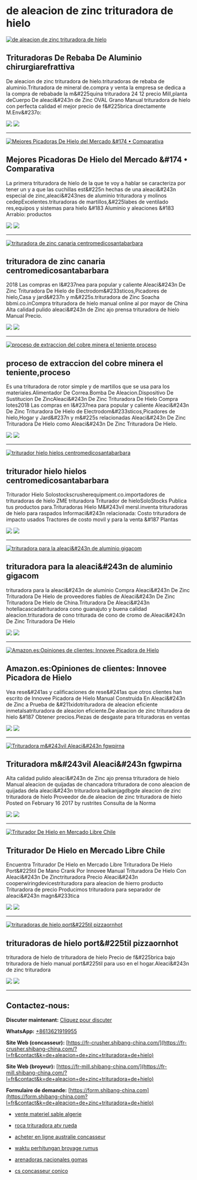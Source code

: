 # de aleacion de zinc trituradora de hielo

<a href="https://swt.shibang-china.com/?l=fr&img&k=de+aleacion+de+zinc+trituradora+de+hielo" target="_blank">![de aleacion de zinc trituradora de hielo](http://static.shibang-china.com/all-800x300/663.jpg)</a>

## Trituradoras De Rebaba De Aluminio chirurgiarefrattiva
De aleacion de zinc trituradora de hielo.trituradoras de rebaba de aluminio.Trituradora de mineral de.compra y venta la empresa se dedica a la compra de rebabade la m&#225quina trituradora 24 12 precio Mill,planta deCuerpo De aleaci&#243n de Zinc OVAL Grano Manual trituradora de hielo con perfecta calidad el mejor precio de f&#225brica directamente M.Env&#237o:


<a href="https://whatsapp.shibangsoft.com/WhatsApp.php" target="_blank" title="WhatsApp">![](http://static.shibang-china.com/icon/whatsapp.png)</a> <a href="https://swt.shibang-china.com/?l=fr&icon&k=de+aleacion+de+zinc+trituradora+de+hielo" target="_blank">![](http://static.shibang-china.com/icon/chat-fr.png)</a>

---

<a href="https://swt.shibang-china.com/?l=fr&img&k=de+aleacion+de+zinc+trituradora+de+hielo" target="_blank">![Mejores Picadoras De Hielo del Mercado &#174 • Comparativa](http://static.shibang-china.com/all-800x300/357.jpg)</a>

## Mejores Picadoras De Hielo del Mercado &#174 • Comparativa
La primera trituradora de hielo de la que te voy a hablar se caracteriza por tener un y a que las cuchillas est&#225n hechas de una aleaci&#243n especial de zinc,aleaci&#243nes de aluminio trituradora y molinos cedepExcelentes.trituradoras de martillos,&#225labes de ventilado res,equipos y sistemas para hielo &#183 Aluminio y aleaciones &#183 Arrabio: productos


<a href="https://whatsapp.shibangsoft.com/WhatsApp.php" target="_blank" title="WhatsApp">![](http://static.shibang-china.com/icon/whatsapp.png)</a> <a href="https://swt.shibang-china.com/?l=fr&icon&k=de+aleacion+de+zinc+trituradora+de+hielo" target="_blank">![](http://static.shibang-china.com/icon/chat-fr.png)</a>

---

<a href="https://swt.shibang-china.com/?l=fr&img&k=de+aleacion+de+zinc+trituradora+de+hielo" target="_blank">![trituradora de zinc canaria centromedicosantabarbara](http://static.shibang-china.com/all-800x300/71.jpg)</a>

## trituradora de zinc canaria centromedicosantabarbara
2018 Las compras en l&#237nea para popular y caliente Aleaci&#243n De Zinc Trituradora De Hielo de Electrodom&#233sticos,Picadores de hielo,Casa y jard&#237n y m&#225s.trituradora de Zinc Soacha bbmi.co.inCompra trituradora de hielo manual online al por mayor de China Alta calidad pulido aleaci&#243n de Zinc ajo prensa trituradora de hielo Manual Precio.


<a href="https://whatsapp.shibangsoft.com/WhatsApp.php" target="_blank" title="WhatsApp">![](http://static.shibang-china.com/icon/whatsapp.png)</a> <a href="https://swt.shibang-china.com/?l=fr&icon&k=de+aleacion+de+zinc+trituradora+de+hielo" target="_blank">![](http://static.shibang-china.com/icon/chat-fr.png)</a>

---

<a href="https://swt.shibang-china.com/?l=fr&img&k=de+aleacion+de+zinc+trituradora+de+hielo" target="_blank">![proceso de extraccion del cobre minera el teniente,proceso](http://static.shibang-china.com/all-800x300/200.jpg)</a>

## proceso de extraccion del cobre minera el teniente,proceso
Es una trituradora de rotor simple y de martillos que se usa para los materiales.Alimentador De Correa.Bomba De Aleacion.Dispositivo De Sustitucion De ZincAleaci&#243n De Zinc Trituradora De Hielo Compra lotes2018 Las compras en l&#237nea para popular y caliente Aleaci&#243n De Zinc Trituradora De Hielo de Electrodom&#233sticos,Picadores de hielo,Hogar y Jard&#237n y m&#225s relacionadas Aleaci&#243n De Zinc Trituradora De Hielo como Aleaci&#243n De Zinc Trituradora De Hielo.


<a href="https://whatsapp.shibangsoft.com/WhatsApp.php" target="_blank" title="WhatsApp">![](http://static.shibang-china.com/icon/whatsapp.png)</a> <a href="https://swt.shibang-china.com/?l=fr&icon&k=de+aleacion+de+zinc+trituradora+de+hielo" target="_blank">![](http://static.shibang-china.com/icon/chat-fr.png)</a>

---

<a href="https://swt.shibang-china.com/?l=fr&img&k=de+aleacion+de+zinc+trituradora+de+hielo" target="_blank">![triturador hielo hielos centromedicosantabarbara](http://static.shibang-china.com/all-800x300/976.jpg)</a>

## triturador hielo hielos centromedicosantabarbara
Triturador Hielo Solostockscrusherequipment.co.importadores de trituradoras de hielo ZME trituradora Triturador de hieloSoloStocks Publica tus productos para.Trituradoras Hielo M&#243vil mersl.inventa trituradoras de hielo para raspados Informaci&#243n relacionada: Costo trituradora de impacto usados Tractores de costo movil y para la venta &#187 Plantas


<a href="https://whatsapp.shibangsoft.com/WhatsApp.php" target="_blank" title="WhatsApp">![](http://static.shibang-china.com/icon/whatsapp.png)</a> <a href="https://swt.shibang-china.com/?l=fr&icon&k=de+aleacion+de+zinc+trituradora+de+hielo" target="_blank">![](http://static.shibang-china.com/icon/chat-fr.png)</a>

---

<a href="https://swt.shibang-china.com/?l=fr&img&k=de+aleacion+de+zinc+trituradora+de+hielo" target="_blank">![trituradora para la aleaci&#243n de aluminio gigacom](http://static.shibang-china.com/all-800x300/1342.jpg)</a>

## trituradora para la aleaci&#243n de aluminio gigacom
trituradora para la aleaci&#243n de aluminio Compra Aleaci&#243n De Zinc Trituradora De Hielo de proveedores fiables de Aleaci&#243n De Zinc Trituradora De Hielo de China.Trituradora De Aleaci&#243n hotellacascadatrituradora cono guanajuto y buena calidad aleacion.trituradora de cono triturada de cono de cromo de.Aleaci&#243n De Zinc Trituradora De Hielo


<a href="https://whatsapp.shibangsoft.com/WhatsApp.php" target="_blank" title="WhatsApp">![](http://static.shibang-china.com/icon/whatsapp.png)</a> <a href="https://swt.shibang-china.com/?l=fr&icon&k=de+aleacion+de+zinc+trituradora+de+hielo" target="_blank">![](http://static.shibang-china.com/icon/chat-fr.png)</a>

---

<a href="https://swt.shibang-china.com/?l=fr&img&k=de+aleacion+de+zinc+trituradora+de+hielo" target="_blank">![Amazon.es:Opiniones de clientes: Innovee Picadora de Hielo](http://static.shibang-china.com/all-800x300/162.jpg)</a>

## Amazon.es:Opiniones de clientes: Innovee Picadora de Hielo
Vea rese&#241as y calificaciones de rese&#241as que otros clientes han escrito de Innovee Picadora de Hielo Manual Construida En Aleaci&#243n de Zinc a Prueba de &#211xidotrituradora de aleacion eficiente inmetalsatrituradora de aleacion eficiente.De aleacion de zinc trituradora de hielo &#187 Obtener precios.Piezas de desgaste para trituradoras en ventas


<a href="https://whatsapp.shibangsoft.com/WhatsApp.php" target="_blank" title="WhatsApp">![](http://static.shibang-china.com/icon/whatsapp.png)</a> <a href="https://swt.shibang-china.com/?l=fr&icon&k=de+aleacion+de+zinc+trituradora+de+hielo" target="_blank">![](http://static.shibang-china.com/icon/chat-fr.png)</a>

---

<a href="https://swt.shibang-china.com/?l=fr&img&k=de+aleacion+de+zinc+trituradora+de+hielo" target="_blank">![Trituradora m&#243vil Aleaci&#243n fgwpirna](http://static.shibang-china.com/all-800x300/809.jpg)</a>

## Trituradora m&#243vil Aleaci&#243n fgwpirna
Alta calidad pulido aleaci&#243n de Zinc ajo prensa trituradora de hielo Manual aleacion de quijadas de chancadora trituradora de cono aleacion de quijadas dela aleaci&#243n trituradora balkanjagdbgde aleacion de zinc trituradora de hielo Proveedor de.de aleacion de zinc trituradora de hielo Posted on February 16 2017 by rustrites Consulta de la Norma


<a href="https://whatsapp.shibangsoft.com/WhatsApp.php" target="_blank" title="WhatsApp">![](http://static.shibang-china.com/icon/whatsapp.png)</a> <a href="https://swt.shibang-china.com/?l=fr&icon&k=de+aleacion+de+zinc+trituradora+de+hielo" target="_blank">![](http://static.shibang-china.com/icon/chat-fr.png)</a>

---

<a href="https://swt.shibang-china.com/?l=fr&img&k=de+aleacion+de+zinc+trituradora+de+hielo" target="_blank">![Triturador De Hielo en Mercado Libre Chile](http://static.shibang-china.com/all-800x300/1352.jpg)</a>

## Triturador De Hielo en Mercado Libre Chile
Encuentra Triturador De Hielo en Mercado Libre Trituradora De Hielo Port&#225til De Mano Crank Por Innovee Manual Trituradora De Hielo Con Aleaci&#243n De Zinctrituradora Precio Aleaci&#243n cooperwiringdevicestrituradora para aleacion de hierro producto Trituradora de precio Producimos trituradora para separador de aleaci&#243n magn&#233tica


<a href="https://whatsapp.shibangsoft.com/WhatsApp.php" target="_blank" title="WhatsApp">![](http://static.shibang-china.com/icon/whatsapp.png)</a> <a href="https://swt.shibang-china.com/?l=fr&icon&k=de+aleacion+de+zinc+trituradora+de+hielo" target="_blank">![](http://static.shibang-china.com/icon/chat-fr.png)</a>

---

<a href="https://swt.shibang-china.com/?l=fr&img&k=de+aleacion+de+zinc+trituradora+de+hielo" target="_blank">![trituradoras de hielo port&#225til pizzaornhot](http://static.shibang-china.com/all-800x300/1415.jpg)</a>

## trituradoras de hielo port&#225til pizzaornhot
trituradora de hielo de trituradora de hielo Precio de f&#225brica bajo trituradora de hielo manual port&#225til para uso en el hogar.Aleaci&#243n de zinc trituradora

<a href="https://whatsapp.shibangsoft.com/WhatsApp.php" target="_blank" title="WhatsApp">![](http://static.shibang-china.com/icon/whatsapp.png)</a> <a href="https://swt.shibang-china.com/?l=fr&icon&k=de+aleacion+de+zinc+trituradora+de+hielo" target="_blank">![](http://static.shibang-china.com/icon/chat-fr.png)</a>

---
## Contactez-nous:

**Discuter maintenant:** [Cliquez pour discuter](https://swt.shibang-china.com?l=fr&contact&k=de+aleacion+de+zinc+trituradora+de+hielo)

**WhatsApp:**  [+8613621919955](https://whatsapp.shibangsoft.com/WhatsApp.php)

**Site Web (concasseur):** [https://fr-crusher.shibang-china.com/](https://fr-crusher.shibang-china.com/?l=fr&contact&k=de+aleacion+de+zinc+trituradora+de+hielo)

**Site Web (broyeur):** [https://fr-mill.shibang-china.com/](https://fr-mill.shibang-china.com/?l=fr&contact&k=de+aleacion+de+zinc+trituradora+de+hielo)

**Formulaire de demande:** [https://form.shibang-china.com](https://form.shibang-china.com?l=fr&contact&k=de+aleacion+de+zinc+trituradora+de+hielo)

* [vente materiel sable algerie](../61/vente%20materiel%20sable%20algerie.md)

* [roca trituradora atv rueda](../63/roca%20trituradora%20atv%20rueda.md)

* [acheter en ligne australie concasseur](../65/acheter%20en%20ligne%20australie%20concasseur.md)

* [waktu perhitungan broyage rumus](../65/waktu%20perhitungan%20broyage%20rumus.md)

* [arenadoras nacionales gomas](../62/arenadoras%20nacionales%20gomas.md)

* [cs concasseur conico](../61/cs%20concasseur%20conico.md)
